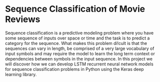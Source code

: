 <h1>Sequence Classification of Movie Reviews</h1>
<p>Sequence classification is a predictive modeling problem where you have some sequence of inputs
over space or time and the task is to predict a category for the sequence. What makes this
problem di!cult is that the sequences can vary in length, be comprised of a very large vocabulary
of input symbols and may require the model to learn the long term context or dependencies
between symbols in the input sequence. In this project we will discover how we can develop
LSTM recurrent neural network models for sequence classification problems in Python using
the Keras deep learning library.</p>
